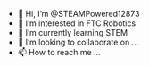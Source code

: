 - 👋 Hi, I’m @STEAMPowered12873
- 👀 I’m interested in FTC Robotics
- 🌱 I’m currently learning STEM
- 💞️ I’m looking to collaborate on ...
- 📫 How to reach me ...

<!---
STEAMPowered12873/STEAMPowered12873 is a ✨ special ✨ repository because its `README.md` (this file) appears on your GitHub profile.
You can click the Preview link to take a look at your changes.
--->
